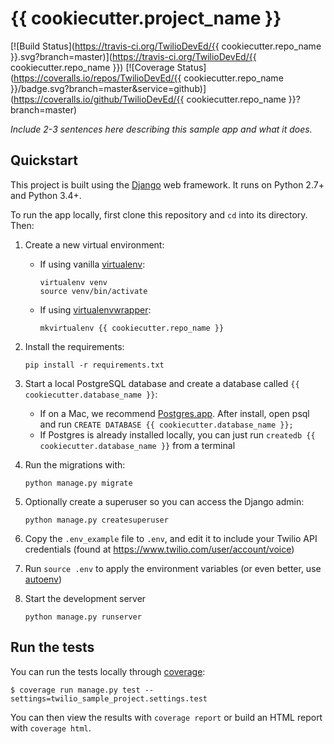 # {{ cookiecutter.project_name }}

[![Build Status](https://travis-ci.org/TwilioDevEd/{{ cookiecutter.repo_name }}.svg?branch=master)](https://travis-ci.org/TwilioDevEd/{{ cookiecutter.repo_name }})
[![Coverage Status](https://coveralls.io/repos/TwilioDevEd/{{ cookiecutter.repo_name }}/badge.svg?branch=master&service=github)](https://coveralls.io/github/TwilioDevEd/{{ cookiecutter.repo_name }}?branch=master)

*Include 2-3 sentences here describing this sample app and what it does.*

## Quickstart

This project is built using the [Django](https://www.djangoproject.com/) web framework. It runs on Python 2.7+ and Python 3.4+.

To run the app locally, first clone this repository and `cd` into its directory. Then:

1. Create a new virtual environment:
    - If using vanilla [virtualenv](https://virtualenv.pypa.io/en/latest/):

        ```
        virtualenv venv
        source venv/bin/activate
        ```

    - If using [virtualenvwrapper](https://virtualenvwrapper.readthedocs.org/en/latest/):

        ```
        mkvirtualenv {{ cookiecutter.repo_name }}
        ```

1. Install the requirements:

    ```
    pip install -r requirements.txt
    ```

1. Start a local PostgreSQL database and create a database called `{{ cookiecutter.database_name }}`:
    - If on a Mac, we recommend [Postgres.app](http://postgresapp.com/). After install, open psql and run `CREATE DATABASE {{ cookiecutter.database_name }};`
    - If Postgres is already installed locally, you can just run `createdb {{ cookiecutter.database_name }}` from a terminal

1. Run the migrations with:

    ```
    python manage.py migrate
    ```

1. Optionally create a superuser so you can access the Django admin:

    ```
    python manage.py createsuperuser
    ```

1. Copy the `.env_example` file to `.env`, and edit it to include your Twilio API credentials (found at https://www.twilio.com/user/account/voice)
1. Run `source .env` to apply the environment variables (or even better, use [autoenv](https://github.com/kennethreitz/autoenv))
1. Start the development server

    ```
    python manage.py runserver
    ```

## Run the tests

You can run the tests locally through [coverage](http://coverage.readthedocs.org/):

```
$ coverage run manage.py test --settings=twilio_sample_project.settings.test
```

You can then view the results with `coverage report` or build an HTML report with `coverage html`.
